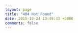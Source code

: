 ```yaml
---
layout: page
title: "404 Not Found"
date: 2015-10-24 13:49:43 +0800
comments: false
---
```


<script type="text/javascript" src="http://www.qq.com/404/search_children.js" charset="utf-8" homePageUrl="http://yoursite.com/yourPage.html" homePageName="go home"></script>